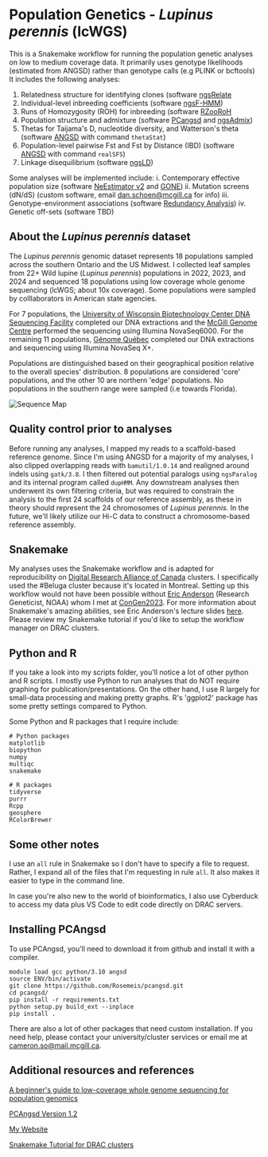 # Population Genetics - _Lupinus perennis_ (lcWGS)

This is a Snakemake workflow for running the population genetic analyses on low to medium coverage data. It primarily uses genotype likelihoods (estimated from ANGSD) rather than genotype calls (e.g PLINK or bcftools) It includes the following analyses:

1. Relatedness structure for identifying clones (software [ngsRelate](https://github.com/ANGSD/NgsRelate)
2. Individual-level inbreeding coefficients (software [ngsF-HMM](https://github.com/fgvieira/ngsF-HMM))
3. Runs of Homozygosity (ROH) for inbreeding (software [RZooRoH](https://cran.r-project.org/web/packages/RZooRoH/index.html)
4. Population structure and admixture (software [PCangsd](https://github.com/Rosemeis/pcangsd) and [ngsAdmix](https://github.com/aalbrechtsen/NGSadmix?tab=readme-ov-file))
5. Thetas for Taijama's D, nucleotide diversity, and Watterson's theta (software [ANGSD](https://github.com/ANGSD/angsd) with command `thetaStat`) 
6. Population-level pairwise Fst and Fst by Distance (IBD) (software [ANGSD](https://github.com/ANGSD/angsd) with command `realSFS`)
7. Linkage disequilibrium (software [ngsLD](https://github.com/fgvieira/ngsLD))

Some analyses will be implemented include:
i. Contemporary effective population size (software [NeEstimator v2](https://github.com/bunop/NeEstimator2.X) and [GONE](https://github.com/esrud/GONE))
ii. Mutation screens (dN/dS) (custom software, email dan.schoen@mcgill.ca for info)
iii. Genotype-environment associations (software [Redundancy Analysis](https://github.com/Capblancq/RDA-landscape-genomics))
iv. Genetic off-sets (software TBD)

## About the _Lupinus perennis_ dataset

The _Lupinus perennis_ genomic dataset represents 18 populations sampled across the southern Ontario and the US Midwest. I collected leaf samples from 22+ Wild lupine (_Lupinus perennis_) populations in 2022, 2023, and 2024 and sequenced 18 populations using low coverage whole genome sequencing (lcWGS; about 10x coverage). Some populations were sampled by colllaborators in American state agencies. 

For 7 populations, the [University of Wisconsin Biotechnology Center DNA Sequencing Facility](https://dnaseq.biotech.wisc.edu/) completed our DNA extractions and the [McGill Genome Centre](https://www.mcgillgenomecentre.ca/) performed the sequencing using Illumina NovaSeq6000. For the remaining 11 populations, [Génome Québec](https://genomequebec.com/en/) completed our DNA extractions and sequencing using Illumina NovaSeq X+. 

Populations are distinguished based on their geographical position relative to the overall species' distribution. 8 populations are considered 'core' populations, and the other 10 are northern 'edge' populations. No populations in the southern range were sampled (i.e towards Florida). 

![Sequence Map](https://github.com/socameron/lcwgs-lupine/blob/f8d73f7020cf4419618df976f589a47877c65d3b/GEA_sampling_figure.svg)

## Quality control prior to analyses

Before running any analyses, I mapped my reads to a scaffold-based reference genome. Since I'm using ANGSD for a majority of my analyses, I also clipped overlapping reads with `bamutil/1.0.14` and realigned around indels using `gatk/3.8`. I then filtered out potential paralogs using `ngsParalog` and its internal program called `dupHMM`. Any downstream analyses then underwent its own filtering criteria, but was required to constrain the analysis to the first 24 scaffolds of our reference assembly, as these in theory should represent the 24 chromosomes of _Lupinus perennis_. In the future, we'll likely utilize our Hi-C data to construct a chromosome-based reference assembly. 

## Snakemake

My analyses uses the Snakemake workflow and is adapted for reproducibility on [Digital Research Alliance of Canada](alliancecan.ca/en) clusters. I specifically used the #Beluga cluster because it's located in Montreal. Setting up this workflow would not have been possible without [Eric Anderson](https://github.com/eriqande/mega-lcwgs-pw-fst-snakeflow) (Research Geneticist, NOAA) whom I met at [ConGen2023](https://www.umt.edu/ces/conferences/congen/). For more information about Snakemake's amazing abilities, see Eric Anderson's lecture slides [here](https://eriqande.github.io/con-gen-2023/slides/snake-slides.html#/section). Please review my Snakemake tutorial if you'd like to setup the workflow manager on DRAC clusters.

## Python and R

If you take a look into my scripts folder, you'll notice a lot of other python and R scripts. I mostly use Python to run analyses that do NOT require graphing for publication/presentations. On the other hand, I use R largely for small-data processing and making pretty graphs. R's 'ggplot2' package has some pretty settings compared to Python. 

Some Python and R packages that I require include:

```
# Python packages
matplotlib
biopython
numpy
multiqc
snakemake

# R packages
tidyverse
purrr
Rcpp
geosphere
RColorBrewer

```


## Some other notes

I use an `all` rule in Snakemake so I don't have to specify a file to request. Rather, I expand all of the files that I'm requesting in rule `all`. It also makes it easier to type in the command line.

In case you're also new to the world of bioinformatics, I also use Cyberduck to access my data plus VS Code to edit code directly on DRAC servers.  

## Installing PCAngsd

To use PCAngsd, you'll need to download it from github and install it with a compiler. 

```
module load gcc python/3.10 angsd
source ENV/bin/activate
git clone https://github.com/Rosemeis/pcangsd.git
cd pcangsd/
pip install -r requirements.txt
python setup.py build_ext --inplace
pip install .
```

There are also a lot of other packages that need custom installation. If you need help, please contact your university/cluster services or email me at cameron.so@mail.mcgill.ca.

## Additional resources and references

[A beginner's guide to low-coverage whole genome sequencing for population genomics](https://onlinelibrary.wiley.com/doi/abs/10.1111/mec.16077)

[PCAngsd Version 1.2](https://github.com/Rosemeis/pcangsd)

[My Website](https://www.cameronso.ca)

[Snakemake Tutorial for DRAC clusters](https://github.com/socameron/snakemake-tutorial)

